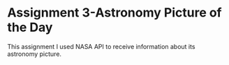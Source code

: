 # Assignment 3-Astronomy Picture of the Day

This assignment I used NASA API to receive information about its astronomy picture. 
